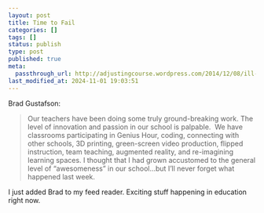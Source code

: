 ```yaml
---
layout: post
title: Time to Fail
categories: []
tags: []
status: publish
type: post
published: true
meta:
  passthrough_url: http://adjustingcourse.wordpress.com/2014/12/08/ill-never-forget/
last_modified_at: 2024-11-01 19:03:51
---
```


Brad Gustafson:


>Our teachers have been doing some truly ground-breaking work. The level of innovation and passion in our school is palpable.  We have classrooms participating in Genius Hour, coding, connecting with other schools, 3D printing, green-screen video production, flipped instruction, team teaching, augmented reality, and re-imagining learning spaces. I thought that I had grown accustomed to the general level of “awesomeness” in our school…but I’ll never forget what happened last week.



I just added Brad to my feed reader. Exciting stuff happening in education right now.
